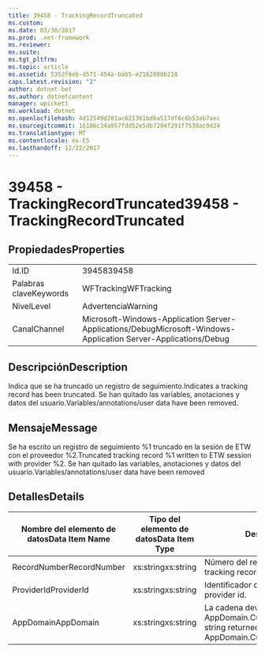 ```yaml
---
title: 39458 - TrackingRecordTruncated
ms.custom: 
ms.date: 03/30/2017
ms.prod: .net-framework
ms.reviewer: 
ms.suite: 
ms.tgt_pltfrm: 
ms.topic: article
ms.assetid: 5352f0eb-d571-454a-bab5-e2162888b218
caps.latest.revision: "2"
author: dotnet-bot
ms.author: dotnetcontent
manager: wpickett
ms.workload: dotnet
ms.openlocfilehash: 4d12549d201ac621361bd6a517df6c6b53ab7aec
ms.sourcegitcommit: 16186c34a957fdd52e5db7294f291f7530ac9d24
ms.translationtype: MT
ms.contentlocale: es-ES
ms.lasthandoff: 12/22/2017
---
```

# <a name="39458---trackingrecordtruncated"></a><span data-ttu-id="b406f-102">39458 - TrackingRecordTruncated</span><span class="sxs-lookup"><span data-stu-id="b406f-102">39458 - TrackingRecordTruncated</span></span>
## <a name="properties"></a><span data-ttu-id="b406f-103">Propiedades</span><span class="sxs-lookup"><span data-stu-id="b406f-103">Properties</span></span>  
  
|||  
|-|-|  
|<span data-ttu-id="b406f-104">Id.</span><span class="sxs-lookup"><span data-stu-id="b406f-104">ID</span></span>|<span data-ttu-id="b406f-105">39458</span><span class="sxs-lookup"><span data-stu-id="b406f-105">39458</span></span>|  
|<span data-ttu-id="b406f-106">Palabras clave</span><span class="sxs-lookup"><span data-stu-id="b406f-106">Keywords</span></span>|<span data-ttu-id="b406f-107">WFTracking</span><span class="sxs-lookup"><span data-stu-id="b406f-107">WFTracking</span></span>|  
|<span data-ttu-id="b406f-108">Nivel</span><span class="sxs-lookup"><span data-stu-id="b406f-108">Level</span></span>|<span data-ttu-id="b406f-109">Advertencia</span><span class="sxs-lookup"><span data-stu-id="b406f-109">Warning</span></span>|  
|<span data-ttu-id="b406f-110">Canal</span><span class="sxs-lookup"><span data-stu-id="b406f-110">Channel</span></span>|<span data-ttu-id="b406f-111">Microsoft-Windows-Application Server-Applications/Debug</span><span class="sxs-lookup"><span data-stu-id="b406f-111">Microsoft-Windows-Application Server-Applications/Debug</span></span>|  
  
## <a name="description"></a><span data-ttu-id="b406f-112">Descripción</span><span class="sxs-lookup"><span data-stu-id="b406f-112">Description</span></span>  
 <span data-ttu-id="b406f-113">Indica que se ha truncado un registro de seguimiento.</span><span class="sxs-lookup"><span data-stu-id="b406f-113">Indicates a tracking record has been truncated.</span></span> <span data-ttu-id="b406f-114">Se han quitado las variables, anotaciones y datos del usuario.</span><span class="sxs-lookup"><span data-stu-id="b406f-114">Variables/annotations/user data have been removed.</span></span>  
  
## <a name="message"></a><span data-ttu-id="b406f-115">Mensaje</span><span class="sxs-lookup"><span data-stu-id="b406f-115">Message</span></span>  
 <span data-ttu-id="b406f-116">Se ha escrito un registro de seguimiento %1 truncado en la sesión de ETW con el proveedor %2.</span><span class="sxs-lookup"><span data-stu-id="b406f-116">Truncated tracking record %1 written to ETW session with provider %2.</span></span> <span data-ttu-id="b406f-117">Se han quitado las variables, anotaciones y datos del usuario.</span><span class="sxs-lookup"><span data-stu-id="b406f-117">Variables/annotations/user data have been removed</span></span>  
  
## <a name="details"></a><span data-ttu-id="b406f-118">Detalles</span><span class="sxs-lookup"><span data-stu-id="b406f-118">Details</span></span>  
  
|<span data-ttu-id="b406f-119">Nombre del elemento de datos</span><span class="sxs-lookup"><span data-stu-id="b406f-119">Data Item Name</span></span>|<span data-ttu-id="b406f-120">Tipo del elemento de datos</span><span class="sxs-lookup"><span data-stu-id="b406f-120">Data Item Type</span></span>|<span data-ttu-id="b406f-121">Descripción</span><span class="sxs-lookup"><span data-stu-id="b406f-121">Description</span></span>|  
|--------------------|--------------------|-----------------|  
|<span data-ttu-id="b406f-122">RecordNumber</span><span class="sxs-lookup"><span data-stu-id="b406f-122">RecordNumber</span></span>|<span data-ttu-id="b406f-123">xs:string</span><span class="sxs-lookup"><span data-stu-id="b406f-123">xs:string</span></span>|<span data-ttu-id="b406f-124">Número del registro de seguimiento.</span><span class="sxs-lookup"><span data-stu-id="b406f-124">The tracking record number.</span></span>|  
|<span data-ttu-id="b406f-125">ProviderId</span><span class="sxs-lookup"><span data-stu-id="b406f-125">ProviderId</span></span>|<span data-ttu-id="b406f-126">xs:string</span><span class="sxs-lookup"><span data-stu-id="b406f-126">xs:string</span></span>|<span data-ttu-id="b406f-127">Identificador del proveedor ETW.</span><span class="sxs-lookup"><span data-stu-id="b406f-127">The ETW provider id.</span></span>|  
|<span data-ttu-id="b406f-128">AppDomain</span><span class="sxs-lookup"><span data-stu-id="b406f-128">AppDomain</span></span>|<span data-ttu-id="b406f-129">xs:string</span><span class="sxs-lookup"><span data-stu-id="b406f-129">xs:string</span></span>|<span data-ttu-id="b406f-130">La cadena devuelta por AppDomain.CurrentDomain.FriendlyName.</span><span class="sxs-lookup"><span data-stu-id="b406f-130">The string returned by AppDomain.CurrentDomain.FriendlyName.</span></span>|
